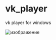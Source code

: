 # vk_player
vk player for windows


![изображение](https://user-images.githubusercontent.com/94287800/196599360-74ccf1c7-3efc-4fa7-970d-e68dcbfc00f1.png)
